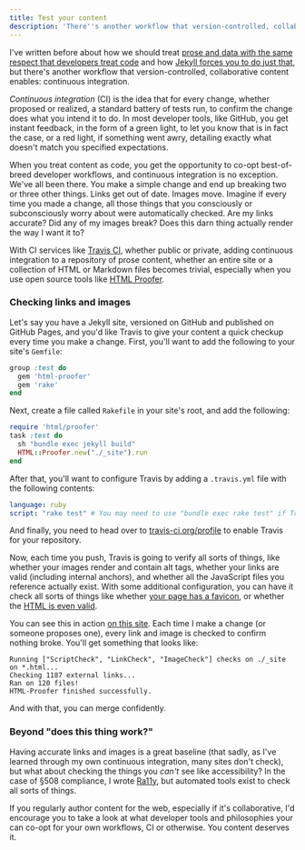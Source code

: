 ```yaml
---
title: Test your content
description: 'There''s another workflow that version-controlled, collaborative content enables: continuous integration for prose.'
---
```


I've written before about how we should treat [prose and data with the same respect that developers treat code](https://ben.balter.com/2013/09/16/treat-data-as-code/) and how [Jekyll forces you to do just that](https://ben.balter.com/2013/10/30/content-is-king/), but there's another workflow that version-controlled, collaborative content enables: continuous integration.

*Continuous integration* (CI) is the idea that for every change, whether proposed or realized, a standard battery of tests run, to confirm the change does what you intend it to do. In most developer tools, like GitHub, you get instant feedback, in the form of a green light, to let you know that is in fact the case, or a red light, if something went awry, detailing exactly what doesn't match you specified expectations.

When you treat content as code, you get the opportunity to co-opt best-of-breed developer workflows, and continuous integration is no exception. We've all been there. You make a simple change and end up breaking two or three other things. Links get out of date. Images move. Imagine if every time you made a change, all those things that you consciously or subconsciously worry about were automatically checked. Are my links accurate? Did any of my images break? Does this darn thing actually render the way I want it to?

With CI services like [Travis CI](https://travis-ci.org/), whether public or private, adding continuous integration to a repository of prose content, whether an entire site or a collection of HTML or Markdown files becomes trivial, especially when you use open source tools like [HTML Proofer](https://github.com/gjtorikian/html-proofer).

### Checking links and images

Let's say you have a Jekyll site, versioned on GitHub and published on GitHub Pages, and you'd like Travis to give your content a quick checkup every time you make a change. First, you'll want to add the following to your site's `Gemfile`:

```ruby
group :test do
  gem 'html-proofer'
  gem 'rake'
end
```

Next, create a file called `Rakefile` in your site's root, and add the following:

```ruby
require 'html/proofer'
task :test do
  sh "bundle exec jekyll build"
  HTML::Proofer.new("./_site").run
end
```

After that, you'll want to configure Travis by adding a `.travis.yml` file with the following contents:

```yaml
language: ruby
script: "rake test" # You may need to use "bundle exec rake test" if Travis fails on the require for the HTML/Proofer
```

And finally, you need to head over to [travis-ci.org/profile](https://travis-ci.org/profile) to enable Travis for your repository.

Now, each time you push, Travis is going to verify all sorts of things, like whether your images render and contain alt tags, whether your links are valid (including internal anchors), and whether all the JavaScript files you reference actually exist. With some additional configuration, you can have it check all sorts of things like whether [your page has a favicon](https://github.com/gjtorikian/html-proofer#favicon), or whether the [HTML is even valid](https://github.com/gjtorikian/html-proofer#html).

You can see this in action [on this site](https://travis-ci.org/benbalter/benbalter.github.com). Each time I make a change (or someone proposes one), every link and image is checked to confirm nothing broke. You'll get something that looks like:

```console
Running ["ScriptCheck", "LinkCheck", "ImageCheck"] checks on ./_site on *.html...
Checking 1187 external links...
Ran on 120 files!
HTML-Proofer finished successfully.
```

And with that, you can merge confidently.

### Beyond "does this thing work?"

Having accurate links and images is a great baseline (that sadly, as I've learned through my own continuous integration, many sites don't check), but what about checking the things you *can't* see like accessibility? In the case of §508 compliance, I wrote [Ra11y](https://github.com/benbalter/ra11y), but automated tools exist to check all sorts of things.

If you regularly author content for the web, especially if it's collaborative, I'd encourage you to take a look at what developer tools and philosophies your can co-opt for your own workflows, CI or otherwise. You content deserves it.
